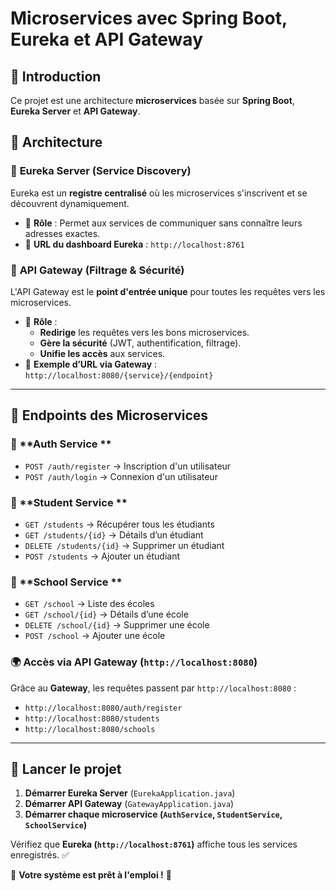 # Microservices avec Spring Boot, Eureka et API Gateway

## 📌 Introduction

Ce projet est une architecture **microservices** basée sur **Spring Boot**, **Eureka Server** et **API Gateway**.

## 🚀 Architecture

### 🔹 **Eureka Server (Service Discovery)**

Eureka est un **registre centralisé** où les microservices s'inscrivent et se découvrent dynamiquement.

- 📍 **Rôle** : Permet aux services de communiquer sans connaître leurs adresses exactes.
- 📌 **URL du dashboard Eureka** : `http://localhost:8761`

### 🔹 **API Gateway (Filtrage & Sécurité)**

L'API Gateway est le **point d'entrée unique** pour toutes les requêtes vers les microservices.

- 📍 **Rôle** :
  - **Redirige** les requêtes vers les bons microservices.
  - **Gère la sécurité** (JWT, authentification, filtrage).
  - **Unifie les accès** aux services.
- 📌 **Exemple d’URL via Gateway** : `http://localhost:8080/{service}/{endpoint}`

---

## 📌 **Endpoints des Microservices**

### 🔹 **Auth Service **

- `POST /auth/register` → Inscription d'un utilisateur
- `POST /auth/login` → Connexion d'un utilisateur

### 🔹 **Student Service **

- `GET /students` → Récupérer tous les étudiants
- `GET /students/{id}` → Détails d’un étudiant
- `DELETE /students/{id}` → Supprimer un étudiant
- `POST /students` → Ajouter un étudiant

### 🔹 **School Service **

- `GET /school` → Liste des écoles
- `GET /school/{id}` → Détails d’une école
- `DELETE /school/{id}` → Supprimer une école
- `POST /school` → Ajouter une école

### 🌍 **Accès via API Gateway (`http://localhost:8080`)**

Grâce au **Gateway**, les requêtes passent par `http://localhost:8080` :

- `http://localhost:8080/auth/register`
- `http://localhost:8080/students`
- `http://localhost:8080/schools`

---

## 📌 **Lancer le projet**

1. **Démarrer Eureka Server** (`EurekaApplication.java`)
2. **Démarrer API Gateway** (`GatewayApplication.java`)
3. **Démarrer chaque microservice (`AuthService`, `StudentService`, `SchoolService`)**

Vérifiez que **Eureka (`http://localhost:8761`)** affiche tous les services enregistrés. ✅

🚀 **Votre système est prêt à l'emploi !** 🎉

